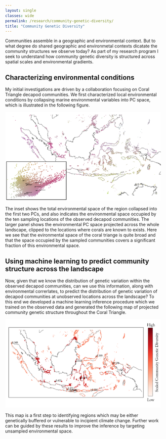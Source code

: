 ```yaml
---
layout: single
classes: wide
permalink: /research/community-genetic-diversity/
title: "Community Genetic Diversity"
---
```


Communities assemble in a geographic and environmental context. But to what
degree do shared geographic and environmetal contexts dicatate the community
structures we observe today? As part of my research program I seek to
understand how community genetic diversity is structured across spatial
scales and environmental gradients.

## Characterizing environmental conditions
My initial investigations are driven by a collaboration focusing on Coral
Triangle decapod communities. We first characterized local environmental
conditions by collapsing marine environmental variables into PC space, which
is illustrated in the following figure.

![Characterizing environmental PC space](/assets/images/Env_PC_Space.png)

The inset shows the total environmental space of the region collapsed into the
first two PCs, and also indicates the environmental space occupied by the ten
sampling locations of the observed decapod communities. The larger panel shows
the environmental PC space projected across the whole landscape, clipped to
the locations where corals are known to exists. Here we see that the
evironmental space of the coral triange is quite broad and that the space
occupied by the sampled communities covers a significant fraction of this
environmental space.

## Using machine learning to predict community structure across the landscape
Now, given that we know the distribution of genetic variation within the
observed decapod communities, can we use this information, along with
environmental correrlates, to predict the distribution of genetic variation of
decapod communities at unobserved locations across the landscape? To this end
we developed a machine learning inference procedure which we trained on the
observed data and generated the following map of projected community genetic
structure throughout the Coral Triangle.

![Predicting community genetic diversity structure across the landscape](/assets/images/PredictedGeneticStructure.png)

This map is a first step to identifying regions which may be either genetically
buffered or vulnerable to incipient climate change. Further work can be guided
by these results to improve the inference by targeting unsampled environmental
space.
